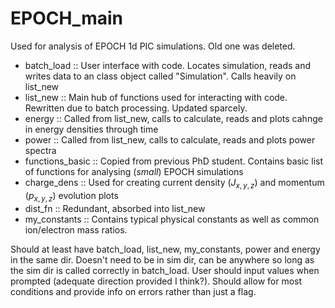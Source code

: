 # EPOCH_main
Used for analysis of EPOCH 1d PIC simulations. Old one was deleted.

* batch_load        :: User interface with code. Locates simulation, reads and writes data to an class object called "Simulation". Calls heavily on list_new
* list_new          :: Main hub of functions used for interacting with code. Rewritten due to batch processing. Updated sparcely. 
* energy            :: Called from list_new, calls to calculate, reads and plots cahnge in energy densities through time
* power             :: Called from list_new, calls to calculate, reads and plots power spectra
* functions_basic   :: Copied from previous PhD student. Contains basic list of functions for analysing (_small_) EPOCH simulations
* charge_dens       :: Used for creating current density ($J_{x,y,z}$) and momentum ($p_{x,y,z}$) evolution plots
* dist_fn           :: Redundant, absorbed into list_new
* my_constants      :: Contains typical physical constants as well as common ion/electron mass ratios.

Should at least have batch_load, list_new, my_constants, power and energy in the same dir. Doesn't need to be in sim dir, can be anywhere so long as the sim dir is called correctly in batch_load. User should input values when prompted (adequate direction provided I think?). Should allow for most conditions and provide info on errors rather than just a flag.
